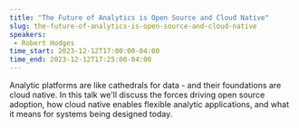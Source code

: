 ```yaml
---
title: "The Future of Analytics is Open Source and Cloud Native"
slug: the-future-of-analytics-is-open-source-and-cloud-native
speakers:
 - Robert Hodges
time_start: 2023-12-12T17:00:00-04:00
time_end: 2023-12-12T17:25:00-04:00
---
```


Analytic platforms are like cathedrals for data - and their foundations are cloud native. In this talk we'll discuss the forces driving open source adoption, how cloud native enables flexible analytic applications, and what it means for systems being designed today.
